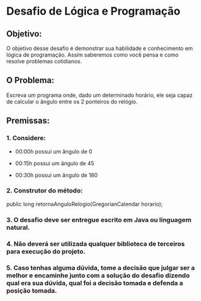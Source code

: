 # Desafio de Lógica e Programação

## Objetivo:
O objetivo desse desafio é demonstrar sua habilidade e conhecimento em lógica de programação. Assim saberemos como você pensa e como resolve problemas cotidianos.

## O Problema:
Escreva um programa onde, dado um determinado horário, ele seja capaz de calcular o ângulo entre os 2 ponteiros do relógio.

## Premissas:

### 1. Considere:

  - 00:00h possui um ângulo de 0

  - 00:15h possui um ângulo de 45

 - 00:30h possui um ângulo de 180

### 2. Construtor do método:

public long retornaAnguloRelogio(GregorianCalendar horario);

### 3. O desafio deve ser entregue escrito em Java ou linguagem natural.

### 4. Não deverá ser utilizada qualquer biblioteca de terceiros para execução do projeto.

### 5. Caso tenhas alguma dúvida, tome a decisão que julgar ser a melhor e encaminhe junto com a solução do desafio dizendo qual era sua dúvida, qual foi a decisão tomada e defenda a posição tomada.

